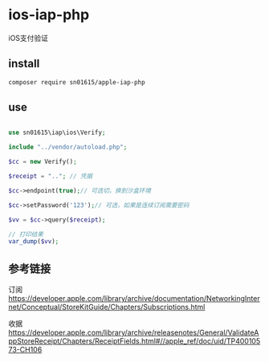 # ios-iap-php

iOS支付验证

## install
```bash
composer require sn01615/apple-iap-php
```

## use
```php

use sn01615\iap\ios\Verify;

include "../vendor/autoload.php";

$cc = new Verify();

$receipt = ".."; // 凭据

$cc->endpoint(true);// 可选切，换到沙盒环境

$cc->setPassword('123');// 可选，如果是连续订阅需要密码

$vv = $cc->query($receipt);

// 打印结果
var_dump($vv);

```

## 参考链接

订阅
https://developer.apple.com/library/archive/documentation/NetworkingInternet/Conceptual/StoreKitGuide/Chapters/Subscriptions.html

收据
https://developer.apple.com/library/archive/releasenotes/General/ValidateAppStoreReceipt/Chapters/ReceiptFields.html#//apple_ref/doc/uid/TP40010573-CH106
